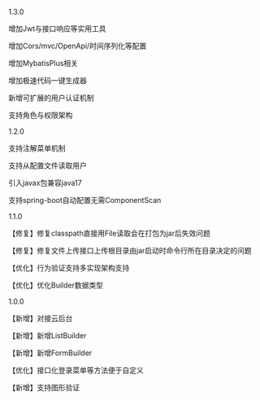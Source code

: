 1.3.0

增加Jwt与接口响应等实用工具

增加Cors/mvc/OpenApi/时间序列化等配置

增加MybatisPlus相关

增加极速代码一键生成器

新增可扩展的用户认证机制

支持角色与权限架构

1.2.0

支持注解菜单机制

支持从配置文件读取用户

引入javax包兼容java17

支持spring-boot自动配置无需ComponentScan

1.1.0

【修复】修复classpath直接用File读取会在打包为jar后失效问题

【修复】修复文件上传接口上传根目录由jar启动时命令行所在目录决定的问题

【优化】行为验证支持多实现架构支持

【优化】优化Builder数据类型

1.0.0

【新增】对接云后台

【新增】新增ListBuilder

【新增】新增FormBuilder

【优化】接口化登录菜单等方法便于自定义

【新增】支持图形验证
